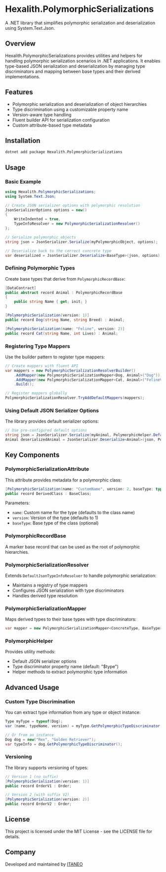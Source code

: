# Hexalith.PolymorphicSerializations

A .NET library that simplifies polymorphic serialization and deserialization using System.Text.Json.

## Overview

Hexalith.PolymorphicSerializations provides utilities and helpers for handling polymorphic serialization scenarios in .NET applications. It enables type-based JSON serialization and deserialization by managing type discriminators and mapping between base types and their derived implementations.

## Features

- Polymorphic serialization and deserialization of object hierarchies
- Type discrimination using a customizable property name
- Version-aware type handling
- Fluent builder API for serialization configuration
- Custom attribute-based type metadata

## Installation

```bash
dotnet add package Hexalith.PolymorphicSerializations
```

## Usage

### Basic Example

```csharp
using Hexalith.PolymorphicSerializations;
using System.Text.Json;

// Create JSON serializer options with polymorphic resolution
JsonSerializerOptions options = new()
{
    WriteIndented = true,
    TypeInfoResolver = new PolymorphicSerializationResolver()
};

// Serialize polymorphic objects
string json = JsonSerializer.Serialize(myPolymorphicObject, options);

// Deserialize back to the correct concrete type
var deserialized = JsonSerializer.Deserialize<BaseType>(json, options);
```

### Defining Polymorphic Types

Create base types that derive from `PolymorphicRecordBase`:

```csharp
[DataContract]
public abstract record Animal : PolymorphicRecordBase
{
    public string Name { get; init; }
}

[PolymorphicSerialization(version: 1)]
public record Dog(string Name, string Breed) : Animal;

[PolymorphicSerialization(name: "Feline", version: 2)]
public record Cat(string Name, int Lives) : Animal;
```

### Registering Type Mappers

Use the builder pattern to register type mappers:

```csharp
// Create mappers with fluent API
var mappers = new PolymorphicSerializationResolverBuilder()
    .AddMapper(new PolymorphicSerializationMapper<Dog, Animal>("Dog"))
    .AddMapper(new PolymorphicSerializationMapper<Cat, Animal>("FelineV2"))
    .Build();

// Register mappers globally
PolymorphicSerializationResolver.TryAddDefaultMappers(mappers);
```

### Using Default JSON Serializer Options

The library provides default serializer options:

```csharp
// Use pre-configured default options
string json = JsonSerializer.Serialize(myAnimal, PolymorphicHelper.DefaultJsonSerializerOptions);
Animal deserializedAnimal = JsonSerializer.Deserialize<Animal>(json, PolymorphicHelper.DefaultJsonSerializerOptions);
```

## Key Components

### PolymorphicSerializationAttribute

This attribute provides metadata for a polymorphic class:

```csharp
[PolymorphicSerialization(name: "CustomName", version: 2, baseType: typeof(BaseClass))]
public record DerivedClass : BaseClass;
```

Parameters:

- `name`: Custom name for the type (defaults to the class name)
- `version`: Version of the type (defaults to 1)
- `baseType`: Base type of the class (optional)

### PolymorphicRecordBase

A marker base record that can be used as the root of polymorphic hierarchies.

### PolymorphicSerializationResolver

Extends `DefaultJsonTypeInfoResolver` to handle polymorphic serialization:

- Maintains a registry of type mappers
- Configures JSON serialization with type discriminators
- Handles derived type resolution

### PolymorphicSerializationMapper

Maps derived types to their base types with type discriminators:

```csharp
var mapper = new PolymorphicSerializationMapper<ConcreteType, BaseType>("TypeDiscriminator");
```

### PolymorphicHelper

Provides utility methods:

- Default JSON serializer options
- Type discriminator property name (default: "$type")
- Helper methods to extract polymorphic type information

## Advanced Usage

### Custom Type Discrimination

You can extract type information from any type or object instance:

```csharp
Type myType = typeof(Dog);
var (name, typeName, version) = myType.GetPolymorphicTypeDiscriminator();

// Or from an instance
Dog dog = new("Rex", "Golden Retriever");
var typeInfo = dog.GetPolymorphicTypeDiscriminator();
```

### Versioning

The library supports versioning of types:

```csharp
// Version 1 (no suffix)
[PolymorphicSerialization(version: 1)]
public record OrderV1 : Order;

// Version 2 (with suffix V2)
[PolymorphicSerialization(version: 2)]
public record OrderV2 : Order;
```

## License

This project is licensed under the MIT License - see the LICENSE file for details.

## Company

Developed and maintained by [ITANEO](https://www.itaneo.com)
